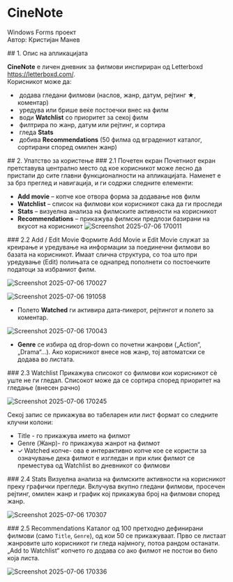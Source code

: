 # CineNote
Windows Forms проект  
Автор: Кристијан Манев

## 1. Опис на апликацијата

**CineNote** е личен дневник за филмови инспириран од Letterboxd https://letterboxd.com/.  
Корисникот може да:
*  додава гледани филмови (наслов, жанр, датум, рејтинг ★, коментар)
*  уредува или брише веќе постоечки внес на филм
*  води **Watchlist** со приоритет за секој филм
*  филтрира по жанр, датум или рејтинг, и сортира
*  гледа **Stats** 
*  добива **Recommendations** (50 филма од вградениот каталог, сортирани според омилен жанр)

## 2. Упатство за користење
### 2.1 Почетен екран
Почетниот екран претставува централно место од кое корисникот може лесно да пристапи до сите главни функционалности на апликацијата. Наменет е за брз преглед и навигација, и ги содржи следните елементи:

* **Add movie** – копче кое отвора форма за додавање нов филм 
* **Watchlist** – список на филмови кои корисникот сака да ги проследи  
* **Stats** – визуелна анализа на филмските активности на корисникот 
* **Recommendations** – прикажува филмски предлози базирани на вкусот на корисникот
![Screenshot 2025-07-06 170011](https://github.com/user-attachments/assets/4d4da84d-52ff-4e09-8a30-a7a6c92c32c9)


### 2.2 Add / Edit Movie
Формите Add Movie и Edit Movie служат за креирање и уредување на информации за поединечни филмови во базата на корисникот. Имаат слична структура, со тоа што при уредување (Edit) полињата се однапред пополнети со постоечките податоци за избраниот филм.

![Screenshot 2025-07-06 170027](https://github.com/user-attachments/assets/eaa6f77d-e74d-4fce-8ddb-14186bc5741e)

![Screenshot 2025-07-06 191058](https://github.com/user-attachments/assets/e919423d-5288-4452-baad-f1bf32663030)

* Полето **Watched** ги активира дата‑пикерот, рејтингот и полето за коментар.
  
![Screenshot 2025-07-06 170043](https://github.com/user-attachments/assets/8e48532a-cc77-438f-9a53-e5dd2997fda8)

* **Genre** се избира од drop‑down со почетни жанрови („Action“, „Drama“…). Ако корисникот внесе нов жанр, тој автоматски се додава во листата.

### 2.3 Watchlist
Прикажува списокот со филмови кои корисникот сè уште не ги гледал. Списокот може да се сортира според приоритет на гледање (внесен рачно)

![Screenshot 2025-07-06 170245](https://github.com/user-attachments/assets/ab843966-e2d2-4571-9284-f6129971eaea)

Секој запис се прикажува во табеларен или лист формат со следните клучни колони:
* Title - го прикажува името на филмот
* Genre (Жанр)- го прикажува жанрот на филмот
* ✓ Watched копче- ова е интерактивно копче кое се користи за означување дека филмот е изгледан и при клик филмот се преместува од Watchlist во дневникот со филмови

### 2.4 Stats
Визуелна анализа на филмските активности на корисникот преку графички прегледи. Вклучува вкупно гледани филмови, просечен рејтинг, омилен жанр и график кој прикажува број на филмови според жанр.

![Screenshot 2025-07-06 170307](https://github.com/user-attachments/assets/c1f6dd1b-ac6e-4fff-93d1-fa927ee8fd7a)

### 2.5 Recommendations
Каталог од 100 претходно дефинирани филмови (само `Title`, `Genre`), од кои 50 се прикажуваат. Прво се листаат жанровите што корисникот ги гледа најмногу, потоа рандом останати. „Add to Watchlist“ копчето го додава со  ако филмот не постои во било која листа.


![Screenshot 2025-07-06 170336](https://github.com/user-attachments/assets/889f098c-191f-487e-a5b4-31739e8a11c3)



